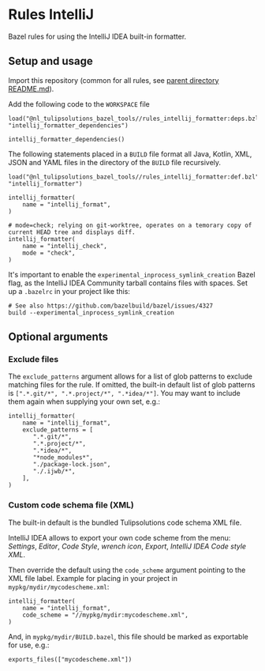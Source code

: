 # Rules IntelliJ
Bazel rules for using the IntelliJ IDEA built-in formatter.

## Setup and usage

Import this repository (common for all rules, see [parent directory README.md](../README.md)).

Add the following code to the `WORKSPACE` file

    load("@nl_tulipsolutions_bazel_tools//rules_intellij_formatter:deps.bzl", "intellij_formatter_dependencies")

    intellij_formatter_dependencies()

The following statements placed in a `BUILD` file format all Java, Kotlin, XML, JSON and YAML files in the directory
of the `BUILD` file recursively.

    load("@nl_tulipsolutions_bazel_tools//rules_intellij_formatter:def.bzl", "intellij_formatter")

    intellij_formatter(
        name = "intellij_format",
    )

    # mode=check; relying on git-worktree, operates on a temorary copy of current HEAD tree and displays diff.
    intellij_formatter(
        name = "intellij_check",
        mode = "check",
    )

It's important to enable the `experimental_inprocess_symlink_creation` Bazel flag, as the IntelliJ IDEA Community
tarball contains files with spaces. Set up a `.bazelrc` in your project like this:

    # See also https://github.com/bazelbuild/bazel/issues/4327
    build --experimental_inprocess_symlink_creation

## Optional arguments

### Exclude files

The `exclude_patterns` argument allows for a list of glob patterns to exclude matching files for the rule.
If omitted, the built-in default list of glob patterns is `[".*.git/*", ".*.project/*", ".*idea/*"]`.
You may want to include them again when supplying your own set, e.g.:

    intellij_formatter(
        name = "intellij_format",
        exclude_patterns = [
           ".*.git/*",
           ".*.project/*",
           ".*idea/*",
           "*node_modules*",
           "./package-lock.json",
           "./.ijwb/*",
        ],
    )

### Custom code schema file (XML)

The built-in default is the bundled Tulipsolutions code schema XML file.

IntelliJ IDEA allows to export your own code scheme from the menu:
*Settings*, *Editor*, *Code Style*, *wrench icon*, *Export*, *IntelliJ IDEA Code style XML*.

Then override the default using the `code_scheme` argument pointing to the XML file label.
Example for placing in your project in `mypkg/mydir/mycodescheme.xml`:

    intellij_formatter(
        name = "intellij_format",
        code_scheme = "//mypkg/mydir:mycodescheme.xml",
    )

And, in `mypkg/mydir/BUILD.bazel`, this file should be marked as exportable for use, e.g.:

    exports_files(["mycodescheme.xml"])
